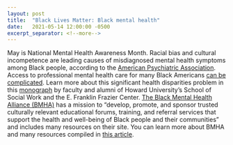 ```yaml
---
layout: post
title:  "Black Lives Matter: Black mental health"
date:   2021-05-14 12:00:00 -0500
excerpt_separator: <!--more-->
---
```

May is National Mental Health Awareness Month. Racial bias and cultural incompetence are leading causes of misdiagnosed mental health symptoms among Black people, according to the [American Psychiatric Association][psychiatric-association]. <!--more--> Access to professional mental health care for many Black Americans [can be complicated][complicated]. Learn more about this significant health disparities problem in this [monograph][monograph] by faculty and alumni of Howard University’s School of Social Work and the E. Franklin Frazier Center. [The Black Mental Health Alliance (BMHA)][bmha] has a mission to “develop, promote, and sponsor trusted culturally relevant educational forums, training, and referral services that support the health and well-being of Black people and their communities” and includes many resources on their site. You can learn more about BMHA and many resources compiled in [this article][article]. 

[psychiatric-association]: http://r20.rs6.net/tn.jsp?f=001q7YHUP05x6SddOGzN2oy1krkW4_1C3G-Ce8tUWv6QQwF_panloK5bv6Y0KyQ5kI3MCk2_41pBwEccgMpU5JS12isNiLjKOPYLgdylRX6zIb8DFjnnMheiPUjNdFKD-UZiFu3gzi1DgtZMJrw7glPMxkT7JCGRoVjSv02o-I9N6XLdHJjnte985HoWc94xr_ci-vYVNpXbkDWLq7muDDk6RywJOlTmxJ0msUSRKRW7lckPllR8YjkiQ==&c=NEj5srNqyeSkeXk6AcTJK6UoXt2EfV2gno5wTZ_DCmUHYaKI6jl4Ew==&ch=As0TjHbO3y4kZFlklx4e5jQlIsQ27LE66pS7ITpIpdYT8-_i0bqg2A==
[complicated]: http://r20.rs6.net/tn.jsp?f=001q7YHUP05x6SddOGzN2oy1krkW4_1C3G-Ce8tUWv6QQwF_panloK5bv6Y0KyQ5kI37fdgFbsihx6y3bfnvyo9AUQTB_VMylbCXktZvRzdsecmISuMtmiU4Wtq7jpZtNhoVSo1ABIlD_1tNwYaOJJ2alnyMCVDd75-4tlHNB_JRr6C1ahnCI3S5gfCrja8V3WKg3vPPWbUrxQwxdT9LB3NVKOPC9uhj_vQfQ6PpfGaWEg=&c=NEj5srNqyeSkeXk6AcTJK6UoXt2EfV2gno5wTZ_DCmUHYaKI6jl4Ew==&ch=As0TjHbO3y4kZFlklx4e5jQlIsQ27LE66pS7ITpIpdYT8-_i0bqg2A==
[monograph]: http://r20.rs6.net/tn.jsp?f=001q7YHUP05x6SddOGzN2oy1krkW4_1C3G-Ce8tUWv6QQwF_panloK5bv6Y0KyQ5kI3nP2z6j6Z12IRfld1OaHDJ9kiQYeWnMP1JY6knyn9BiuJ7H_Wcx5MlxRqOTiKIT9TB11_Yz3SYyvMAkWNrZfxXVSIIGpPukMqIMPj7QONdAoTFXHofdzSUYyXO4IPhcgzypcwYK2xYJuefr6TIwdKNgXj8av2v4BS7T3BwoBmNCoqNGRfZEUNvQ==&c=NEj5srNqyeSkeXk6AcTJK6UoXt2EfV2gno5wTZ_DCmUHYaKI6jl4Ew==&ch=As0TjHbO3y4kZFlklx4e5jQlIsQ27LE66pS7ITpIpdYT8-_i0bqg2A==
[bmha]: http://r20.rs6.net/tn.jsp?f=001q7YHUP05x6SddOGzN2oy1krkW4_1C3G-Ce8tUWv6QQwF_panloK5bv6Y0KyQ5kI3LAcub1urj-qm3UOfi4C-1tM-QoErXV6dDFZ-qs7JiFVZjSi3qT3GYsfmE1tBvAA5xkPbu8yffODFtzOtZQbvzQ==&c=NEj5srNqyeSkeXk6AcTJK6UoXt2EfV2gno5wTZ_DCmUHYaKI6jl4Ew==&ch=As0TjHbO3y4kZFlklx4e5jQlIsQ27LE66pS7ITpIpdYT8-_i0bqg2A==
[article]: http://r20.rs6.net/tn.jsp?f=001q7YHUP05x6SddOGzN2oy1krkW4_1C3G-Ce8tUWv6QQwF_panloK5bv6Y0KyQ5kI3c3_XdQhTYabJgni1g_6LaOejMm1Ezp0vdMjSxtZwpETo7PfHzS3I2eajRSVJNV9cupI2Ut3CFb2qptuLIHSg4LtINV8tqJntYGmHsuGlBT78FNwSbq1soiyBYRiQ8MVv&c=NEj5srNqyeSkeXk6AcTJK6UoXt2EfV2gno5wTZ_DCmUHYaKI6jl4Ew==&ch=As0TjHbO3y4kZFlklx4e5jQlIsQ27LE66pS7ITpIpdYT8-_i0bqg2A==
